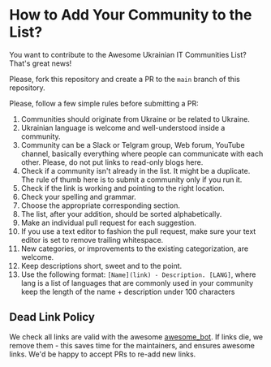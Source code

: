 # How to Add Your Community to the List?

You want to contribute to the Awesome Ukrainian IT Communities List? That's great news!

Please, fork this repository and create a PR to the `main` branch of this repository.

Please, follow a few simple rules before submitting a PR:

1. Communities should originate from Ukraine or be related to Ukraine.
2. Ukrainian language is welcome and well-understood inside a community.
3. Community can be a Slack or Telgram group, Web forum, YouTube channel, basically everything where people can communicate with each other. Please, do not put links to read-only blogs here.
4. Check if a community isn't already in the list. It might be a duplicate. The rule of thumb here is to submit a community only if you run it.
5. Check if the link is working and pointing to the right location.
6. Check your spelling and grammar.
7. Choose the appropriate corresponding section.
8. The list, after your addition, should be sorted alphabetically.
9. Make an individual pull request for each suggestion.
10. If you use a text editor to fashion the pull request, make sure your text editor is set to remove trailing whitespace.
11. New categories, or improvements to the existing categorization, are welcome.
12. Keep descriptions short, sweet and to the point.
11. Use the following format: `[Name](link) - Description. [LANG]`, where lang is a list of languages that are commonly used in your community keep the length of the name + description under 100 characters

## Dead Link Policy

We check all links are valid with the awesome [awesome_bot](https://github.com/dkhamsing/awesome_bot). If links die, we remove them - this saves time for the maintainers, and ensures awesome links. We'd be happy to accept PRs to re-add new links.
